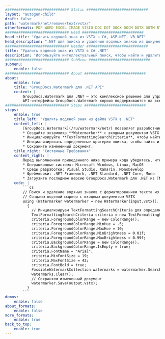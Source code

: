 ```yaml
---
############################# Static ############################
layout: "autogen-child"
draft: false
path: "watermark/net/remove/text/vstx/"
otherformats: PDF WORD EXCEL IMAGE VISIO DOC DOT DOCX DOCM DOTX DOTM RTF TXT XLSX XLSM XLTM XLT XLTX XLS XLSB XLAM SXC PPTX PPTM PPSX PPSM POTM POT POTX PPT PPS ODT BMP GIF JPEG JP2 PNG TIFF WEBP VSD VDX VSDX VSX VSSX VSDM VSSM VSTM VTX VDW VSS VST
############################# Head ############################
head_title: "Удалить водяной знак из VSTX в C#, ASP.NET, VB.NET"
head_description: ".NET для поиска и удаления водяных знаков из документа VSTX с помощью интеллектуального поиска в приложениях C#, ASP.NET, VB.NET и .NET Core с использованием API-интерфейсов GroupDocs.Watermark для .NET."
############################# Header ############################
title: "Удалить водяной знак из VSTX в C# .NET"
description: "Используйте интеллектуальный поиск, чтобы найти и удалить водяной знак из документа VSTX с форматированием текста из приложений C#, ASP.NET, VB.NET и .NET Core. Определите критерий поиска для поиска и удаления водяных знаков на основе определенного имени шрифта, цвета, размера и других соответствующих свойств."
############################# SubMenu ############################
submenu:
    enable: false
############################# About ############################
about:
    enable: true
    title: "GroupDocs.Watermark для .NET API"
    content: |
        GroupDocs.Watermark для .NET — это комплексное решение для управления водяными знаками для приложений .NET. Разработчики могут быстро выполнять такие операции с водяными знаками, как; добавлять, редактировать, искать и удалять различные типы водяных знаков в документах всех популярных форматов файлов. Он поддерживает работу с текстовыми и графическими водяными знаками в различных документах, включая PDF, Microsoft Word, Excel, PowerPoint, Visio, электронную почту и форматы изображений.
        API-интерфейсы GroupDocs.Watermark хорошо поддерживаются на всех основных операционных системах и платформах, включая .NET Framework, .NET Standard, .NET Core, Mono и Xamarin.
############################# Steps ############################
steps:
    enable: true
    title_left: "Удалить водяной знак из файла VSTX в .NET"
    content_left: |
        [GroupDocs.Watermark](/ru/watermark/net/) позволяет разработчикам .NET легко находить и удалять водяные знаки с форматированием текста из своих приложений, выполняя несколько простых шагов.
        * Создайте экземпляр **Watermarker** с входным документом VSTX.
        * Инициализируйте **TextFormattingSearchCriteria**, чтобы найти текстовые водяные знаки.
        * Инициализировать определенные критерии поиска, чтобы найти и удалить водяные знаки.
        * Сохраните измененный документ.
    title_right: "Системные Требования"
    content_right: |
        Перед выполнением приведенного ниже примера кода убедитесь, что в вашей системе установлены следующие предварительные компоненты.
        * Операционные системы: Microsoft Windows, Linux, MacOS
        * Среды разработки: Visual Studio, Xamarin, MonoDevelop
        * Фреймворки: .NET Framework, .NET Standard, .NET Core, Mono
        * Загрузите последнюю версию GroupDocs.Watermark для .NET из [NuGet](https://www.nuget.org/packages/GroupDocs.Watermark).
    code: |
        ```cs
        // Поиск и удаление водяных знаков с форматированием текста из документа VSTX в приложениях C#, ASP.NET, VB.NET и .NET Core
        // Создаем водяной маркер с входным документом VSTX
        using (Watermarker watermarker = new Watermarker(input.vstx));
          {
            // Инициализируем TextFormattingSearchCriteria для определения водяных знаков для поиска
            TextFormattingSearchCriteria criteria = new TextFormattingSearchCriteria();
            criteria.ForegroundColorRange = new ColorRange();
            criteria.ForegroundColorRange.MinHue = -5;
            criteria.ForegroundColorRange.MaxHue = 10;
            criteria.ForegroundColorRange.MinBrightness = 0.01f;
            criteria.ForegroundColorRange.MaxBrightness = 0.99f;
            criteria.BackgroundColorRange = new ColorRange();
            criteria.BackgroundColorRange.IsEmpty = true;
            criteria.FontName = "Arial";
            criteria.MinFontSize = 19;
            criteria.MaxFontSize = 42;
            criteria.FontBold = true;
            PossibleWatermarkCollection watermarks = watermarker.Search(criteria);
            watermarks.Clear();
            // Сохраняем измененный документ
            watermarker.Save(output.vstx);
          }
        ```        
demos:
    enable: false
about_formats:
    enable: false
more_formats:
    enable: true
back_to_top:
    enable: true
---
```


